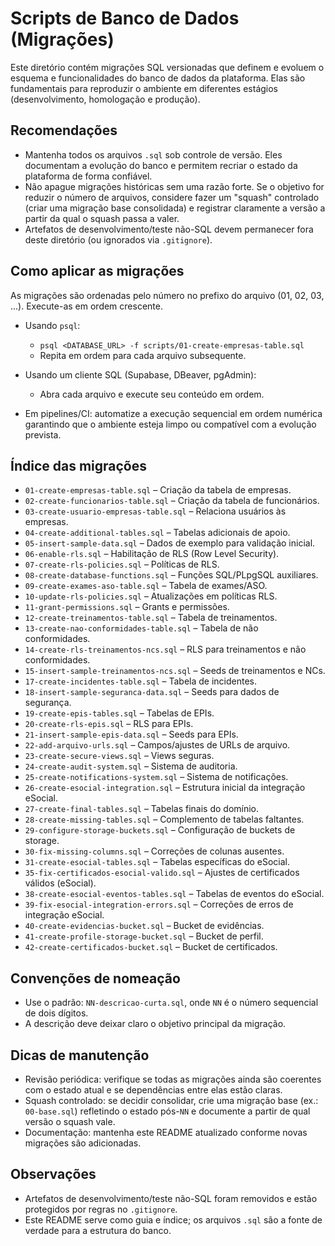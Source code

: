 # Scripts de Banco de Dados (Migrações)

Este diretório contém migrações SQL versionadas que definem e evoluem o esquema e funcionalidades do banco de dados da plataforma. Elas são fundamentais para reproduzir o ambiente em diferentes estágios (desenvolvimento, homologação e produção).

## Recomendações

- Mantenha todos os arquivos `.sql` sob controle de versão. Eles documentam a evolução do banco e permitem recriar o estado da plataforma de forma confiável.
- Não apague migrações históricas sem uma razão forte. Se o objetivo for reduzir o número de arquivos, considere fazer um "squash" controlado (criar uma migração base consolidada) e registrar claramente a versão a partir da qual o squash passa a valer.
- Artefatos de desenvolvimento/teste não-SQL devem permanecer fora deste diretório (ou ignorados via `.gitignore`).

## Como aplicar as migrações

As migrações são ordenadas pelo número no prefixo do arquivo (01, 02, 03, ...). Execute-as em ordem crescente.

- Usando `psql`:
  - `psql <DATABASE_URL> -f scripts/01-create-empresas-table.sql`
  - Repita em ordem para cada arquivo subsequente.

- Usando um cliente SQL (Supabase, DBeaver, pgAdmin):
  - Abra cada arquivo e execute seu conteúdo em ordem.

- Em pipelines/CI: automatize a execução sequencial em ordem numérica garantindo que o ambiente esteja limpo ou compatível com a evolução prevista.

## Índice das migrações

- `01-create-empresas-table.sql` – Criação da tabela de empresas.
- `02-create-funcionarios-table.sql` – Criação da tabela de funcionários.
- `03-create-usuario-empresas-table.sql` – Relaciona usuários às empresas.
- `04-create-additional-tables.sql` – Tabelas adicionais de apoio.
- `05-insert-sample-data.sql` – Dados de exemplo para validação inicial.
- `06-enable-rls.sql` – Habilitação de RLS (Row Level Security).
- `07-create-rls-policies.sql` – Políticas de RLS.
- `08-create-database-functions.sql` – Funções SQL/PLpgSQL auxiliares.
- `09-create-exames-aso-table.sql` – Tabela de exames/ASO.
- `10-update-rls-policies.sql` – Atualizações em políticas RLS.
- `11-grant-permissions.sql` – Grants e permissões.
- `12-create-treinamentos-table.sql` – Tabela de treinamentos.
- `13-create-nao-conformidades-table.sql` – Tabela de não conformidades.
- `14-create-rls-treinamentos-ncs.sql` – RLS para treinamentos e não conformidades.
- `15-insert-sample-treinamentos-ncs.sql` – Seeds de treinamentos e NCs.
- `17-create-incidentes-table.sql` – Tabela de incidentes.
- `18-insert-sample-seguranca-data.sql` – Seeds para dados de segurança.
- `19-create-epis-tables.sql` – Tabelas de EPIs.
- `20-create-rls-epis.sql` – RLS para EPIs.
- `21-insert-sample-epis-data.sql` – Seeds para EPIs.
- `22-add-arquivo-urls.sql` – Campos/ajustes de URLs de arquivo.
- `23-create-secure-views.sql` – Views seguras.
- `24-create-audit-system.sql` – Sistema de auditoria.
- `25-create-notifications-system.sql` – Sistema de notificações.
- `26-create-esocial-integration.sql` – Estrutura inicial da integração eSocial.
- `27-create-final-tables.sql` – Tabelas finais do domínio.
- `28-create-missing-tables.sql` – Complemento de tabelas faltantes.
- `29-configure-storage-buckets.sql` – Configuração de buckets de storage.
- `30-fix-missing-columns.sql` – Correções de colunas ausentes.
- `31-create-esocial-tables.sql` – Tabelas específicas do eSocial.
- `35-fix-certificados-esocial-valido.sql` – Ajustes de certificados válidos (eSocial).
- `38-create-esocial-eventos-tables.sql` – Tabelas de eventos do eSocial.
- `39-fix-esocial-integration-errors.sql` – Correções de erros de integração eSocial.
- `40-create-evidencias-bucket.sql` – Bucket de evidências.
- `41-create-profile-storage-bucket.sql` – Bucket de perfil.
- `42-create-certificados-bucket.sql` – Bucket de certificados.

## Convenções de nomeação

- Use o padrão: `NN-descricao-curta.sql`, onde `NN` é o número sequencial de dois dígitos.
- A descrição deve deixar claro o objetivo principal da migração.

## Dicas de manutenção

- Revisão periódica: verifique se todas as migrações ainda são coerentes com o estado atual e se dependências entre elas estão claras.
- Squash controlado: se decidir consolidar, crie uma migração base (ex.: `00-base.sql`) refletindo o estado pós-`NN` e documente a partir de qual versão o squash vale.
- Documentação: mantenha este README atualizado conforme novas migrações são adicionadas.

## Observações

- Artefatos de desenvolvimento/teste não-SQL foram removidos e estão protegidos por regras no `.gitignore`.
- Este README serve como guia e índice; os arquivos `.sql` são a fonte de verdade para a estrutura do banco.